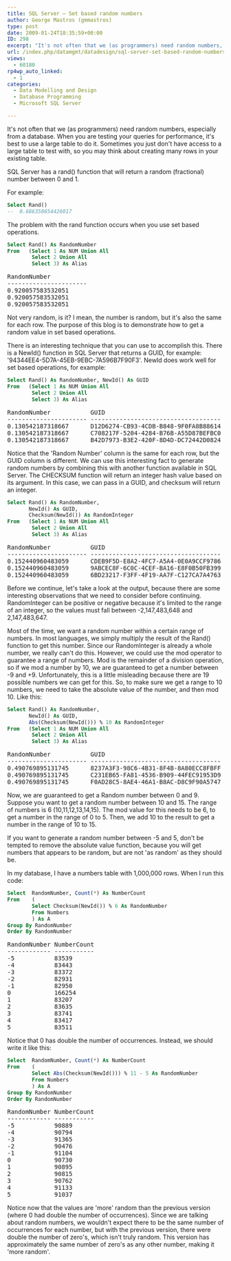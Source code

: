 ```yaml
---
title: SQL Server – Set based random numbers
author: George Mastros (gmmastros)
type: post
date: 2009-01-24T18:35:59+00:00
ID: 298
excerpt: "It's not often that we (as programmers) need random numbers, especially from a database.  When you are testing your queries for performance, it's best to use a large table to do it.  Sometimes you just don't have access to a large table to test with, so&hellip;"
url: /index.php/datamgmt/datadesign/sql-server-set-based-random-numbers/
views:
  - 60180
rp4wp_auto_linked:
  - 1
categories:
  - Data Modelling and Design
  - Database Programming
  - Microsoft SQL Server

---
```

It's not often that we (as programmers) need random numbers, especially from a database. When you are testing your queries for performance, it's best to use a large table to do it. Sometimes you just don't have access to a large table to test with, so you may think about creating many rows in your existing table.

SQL Server has a rand() function that will return a random (fractional) number between 0 and 1.
  
For example:

```sql
Select Rand()
--	0.686350654426017
```
The problem with the rand function occurs when you use set based operations.

```sql
Select Rand() As RandomNumber
From   (Select 1 As NUM Union All
        Select 2 Union All
        Select 3) As Alias
```
<pre>RandomNumber
----------------------
0.920057583532051
0.920057583532051
0.920057583532051</pre>

Not very random, is it? I mean, the number is random, but it's also the same for each row. The purpose of this blog is to demonstrate how to get a random value in set based operations.

There is an interesting technique that you can use to accomplish this. There is a NewId() function in SQL Server that returns a GUID, for example: '94344EE4-5D7A-45EB-9EBC-7A596B7F90F3'. NewId does work well for set based operations, for example:

```sql
Select Rand() As RandomNumber, NewId() As GUID
From   (Select 1 As NUM Union All
        Select 2 Union All
        Select 3) As Alias
```
<pre>RandomNumber           GUID
---------------------- ------------------------------------
0.130542187318667      D12D6274-CB93-4CDB-B848-9F0FA8B88614
0.130542187318667      C708217F-5204-4284-B76B-A55D87BEFBC0
0.130542187318667      B42D7973-B3E2-420F-8D4D-DC72442D0824
</pre>

Notice that the 'Random Number' column is the same for each row, but the GUID column is different. We can use this interesting fact to generate random numbers by combining this with another function available in SQL Server. The CHECKSUM function will return an integer hash value based on its argument. In this case, we can pass in a GUID, and checksum will return an integer.

```sql
Select Rand() As RandomNumber, 
       NewId() As GUID, 
       Checksum(NewId()) As RandomInteger
From   (Select 1 As NUM Union All
        Select 2 Union All
        Select 3) As Alias
```
<pre>RandomNumber           GUID                                 RandomInteger
---------------------- ------------------------------------ --------------
0.152440960483059      CDEB9F5D-E8A2-4FC7-A5A4-0E0A9CCF9786     84,364,212
0.152440960483059      9ABCEC8F-6C0C-4CEF-BA16-E8F0B50FB399 -1,317,220,961
0.152440960483059      6BD23217-F3FF-4F19-AA7F-C127CA7A4763    976,389,102
</pre>

Before we continue, let's take a look at the output, because there are some interesting observations that we need to consider before continuing. RandomInteger can be positive or negative because it's limited to the range of an integer, so the values must fall between -2,147,483,648 and 2,147,483,647. 

Most of the time, we want a random number within a certain range of numbers. In most languages, we simply multiply the result of the Rand() function to get this number. Since our RandomInteger is already a whole number, we really can't do this. However, we could use the mod operator to guarantee a range of numbers. Mod is the remainder of a division operation, so if we mod a number by 10, we are guaranteed to get a number between -9 and +9. Unfortunately, this is a little misleading because there are 19 possible numbers we can get for this. So, to make sure we get a range to 10 numbers, we need to take the absolute value of the number, and then mod 10. Like this:

```sql
Select Rand() As RandomNumber, 
       NewId() As GUID, 
       Abs(Checksum(NewId())) % 10 As RandomInteger
From   (Select 1 As NUM Union All
        Select 2 Union All
        Select 3) As Alias
```
<pre>RandomNumber           GUID                                 RandomInteger
---------------------- ------------------------------------ -------------
0.490769895131745      8237A3F3-98C6-4B31-8F4B-8A80ECC8FBFF 1
0.490769895131745      C231EB65-FA81-4536-B909-44FEC91953D9 9
0.490769895131745      F0AD28C5-8AE4-46A1-B8AC-D8C9F90A5747 4
</pre>

Now, we are guaranteed to get a Random number between 0 and 9. Suppose you want to get a random number between 10 and 15. The range of numbers is 6 (10,11,12,13,14,15). The mod value for this needs to be 6, to get a number in the range of 0 to 5. Then, we add 10 to the result to get a number in the range of 10 to 15.

If you want to generate a random number between -5 and 5, don't be tempted to remove the absolute value function, because you will get numbers that appears to be random, but are not 'as random' as they should be. 

In my database, I have a numbers table with 1,000,000 rows. When I run this code:

```sql
Select	RandomNumber, Count(*) As NumberCount
From	(
		Select Checksum(NewId()) % 6 As RandomNumber
		From Numbers
		) As A
Group By RandomNumber
Order By RandomNumber
```
<pre>RandomNumber NumberCount
------------ -----------
-5           83539
-4           83443
-3           83372
-2           82931
-1           82950
0            166254
1            83207
2            83635
3            83741
4            83417
5            83511
</pre>

Notice that 0 has double the number of occurrences. Instead, we should write it like this:

```sql
Select	RandomNumber, Count(*) As NumberCount
From	(
		Select Abs(Checksum(NewId())) % 11 - 5 As RandomNumber
		From Numbers
		) As A
Group By RandomNumber
Order By RandomNumber
```
<pre>RandomNumber NumberCount
------------ -----------
-5           90889
-4           90794
-3           91365
-2           90476
-1           91104
0            90730
1            90895
2            90815
3            90762
4            91133
5            91037
</pre>

Notice now that the values are 'more' random than the previous version (where 0 had double the number of occurrences). Since we are talking about random numbers, we wouldn't expect there to be the same number of occurrences for each number, but with the previous version, there were double the number of zero's, which isn't truly random. This version has approximately the same number of zero's as any other number, making it 'more random'.
